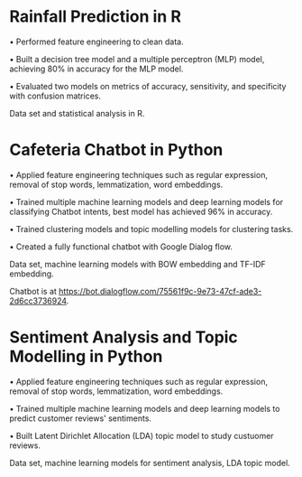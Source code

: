 # Rainfall Prediction in R
•	Performed feature engineering to clean data.

•	Built a decision tree model and a multiple perceptron (MLP) model, achieving 80% in accuracy for the MLP model.

•	Evaluated two models on metrics of accuracy, sensitivity, and specificity with confusion matrices. 

Data set and statistical analysis in R. 

# Cafeteria Chatbot in Python
•	Applied feature engineering techniques such as regular expression, removal of stop words, lemmatization, word embeddings.

•	Trained multiple machine learning models and deep learning models for classifying Chatbot intents, best model has achieved 96% in accuracy.

•	Trained clustering models and topic modelling models for clustering tasks.

•	Created a fully functional chatbot with Google Dialog flow.

Data set, machine learning models with BOW embedding and TF-IDF embedding.

Chatbot is at https://bot.dialogflow.com/75561f9c-9e73-47cf-ade3-2d6cc3736924.

# Sentiment Analysis and Topic Modelling in Python
•	Applied feature engineering techniques such as regular expression, removal of stop words, lemmatization, word embeddings.

•	Trained multiple machine learning models and deep learning models to predict customer reviews' sentiments.

•	Built Latent Dirichlet Allocation (LDA) topic model to study custuomer reviews.

Data set, machine learning models for sentiment analysis, LDA topic model.
